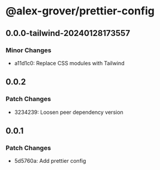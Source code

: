 # @alex-grover/prettier-config

## 0.0.0-tailwind-20240128173557

### Minor Changes

- a11d1c0: Replace CSS modules with Tailwind

## 0.0.2

### Patch Changes

- 3234239: Loosen peer dependency version

## 0.0.1

### Patch Changes

- 5d5760a: Add prettier config

